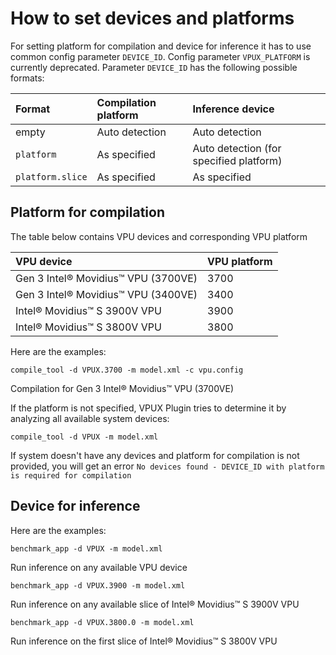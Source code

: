 # How to set devices and platforms

For setting platform for compilation and device for inference it has to use common config parameter `DEVICE_ID`. Config parameter `VPUX_PLATFORM` is currently deprecated. Parameter `DEVICE_ID` has the following possible formats:

| Format                                 | Compilation platform | Inference device |
| :-------------------------------------------  | :--------------- | :----------------- |
| empty |   Auto detection   | Auto detection |
| `platform` |   As specified    | Auto detection (for specified platform) |
| `platform.slice`|  As specified    | As specified |

## Platform for compilation

The table below contains VPU devices and corresponding VPU platform

| VPU device                                    | VPU platform |
| :-------------------------------------------  | :----------- |
| Gen 3 Intel&reg; Movidius&trade; VPU (3700VE) |   3700    |
| Gen 3 Intel&reg; Movidius&trade; VPU (3400VE) |   3400    |
| Intel&reg; Movidius&trade; S 3900V VPU        |   3900    |
| Intel&reg; Movidius&trade; S 3800V VPU        |   3800    |

Here are the examples:
```
compile_tool -d VPUX.3700 -m model.xml -c vpu.config
```
Compilation for Gen 3 Intel&reg; Movidius&trade; VPU (3700VE)

If the platform is not specified, VPUX Plugin tries to determine it by analyzing all available system devices:
```
compile_tool -d VPUX -m model.xml
```

If system doesn't have any devices and platform for compilation is not provided, you will get an error `No devices found - DEVICE_ID with platform is required for compilation`

## Device for inference

Here are the examples:
```
benchmark_app -d VPUX -m model.xml
```
Run inference on any available VPU device
```
benchmark_app -d VPUX.3900 -m model.xml
```
Run inference on any available slice of Intel&reg; Movidius&trade; S 3900V VPU
```
benchmark_app -d VPUX.3800.0 -m model.xml
```
Run inference on the first slice of Intel&reg; Movidius&trade; S 3800V VPU

